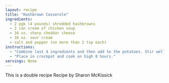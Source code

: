 ```yaml
---
layout: recipe
title: "Hashbrown Casserole"
ingredients:
  - 2 pgk (4 pounds) shredded hashbrowns
  - 2 can cream of chicken soup
  - 16 oz. sharp cheddar cheese
  - 16 oz. sour cream
  - salt and pepper (no more than 1 tsp each)
instructions:
  - "Combine last 4 ingredients and then add to the potatoes. Stir well. "
  - "Place in crockpot and cook on high 8 hours."
servings: None
---
```


This is a double recipe
Recipe by Sharon McKissick


